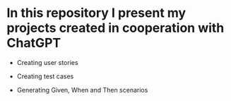 # In this repository I present my projects created in cooperation with ChatGPT

- Creating user stories

- Creating test cases

- Generating Given, When and Then scenarios
